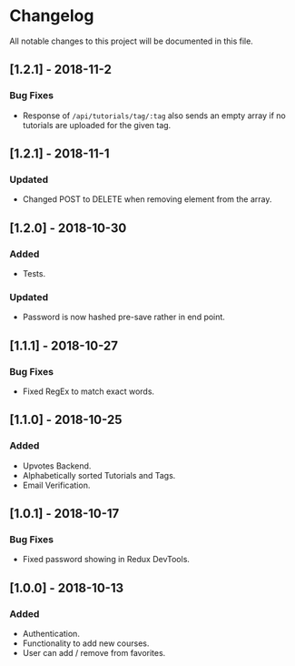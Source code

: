 # Changelog

All notable changes to this project will be documented in this file.

## [1.2.1] - 2018-11-2

### Bug Fixes

-   Response of `/api/tutorials/tag/:tag` also sends an empty array if no tutorials are uploaded for the given tag.

## [1.2.1] - 2018-11-1

### Updated

-   Changed POST to DELETE when removing element from the array.

## [1.2.0] - 2018-10-30

### Added

-   Tests.

### Updated

-   Password is now hashed pre-save rather in end point.

## [1.1.1] - 2018-10-27

### Bug Fixes

-   Fixed RegEx to match exact words.

## [1.1.0] - 2018-10-25

### Added

-   Upvotes Backend.
-   Alphabetically sorted Tutorials and Tags.
-   Email Verification.

## [1.0.1] - 2018-10-17

### Bug Fixes

-   Fixed password showing in Redux DevTools.

## [1.0.0] - 2018-10-13

### Added

-   Authentication.
-   Functionality to add new courses.
-   User can add / remove from favorites.

